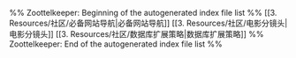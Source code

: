 %% Zoottelkeeper: Beginning of the autogenerated index file list  %%
 [[3. Resources/社区/必备网站导航|必备网站导航]]
 [[3. Resources/社区/电影分镜头|电影分镜头]]
 [[3. Resources/社区/数据库扩展策略|数据库扩展策略]]
%% Zoottelkeeper: End of the autogenerated index file list  %%
